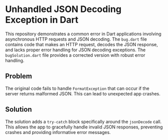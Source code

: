 # Unhandled JSON Decoding Exception in Dart

This repository demonstrates a common error in Dart applications involving asynchronous HTTP requests and JSON decoding. The `bug.dart` file contains code that makes an HTTP request, decodes the JSON response, and lacks proper error handling for JSON decoding exceptions.  The `bugSolution.dart` file provides a corrected version with robust error handling.

## Problem

The original code fails to handle `FormatException` that can occur if the server returns malformed JSON. This can lead to unexpected app crashes. 

## Solution

The solution adds a `try-catch` block specifically around the `jsonDecode` call. This allows the app to gracefully handle invalid JSON responses, preventing crashes and providing informative error messages.